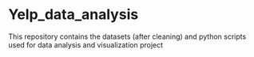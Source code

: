# Yelp_data_analysis
This repository contains the datasets (after cleaning) and python scripts used for data analysis and visualization project 
